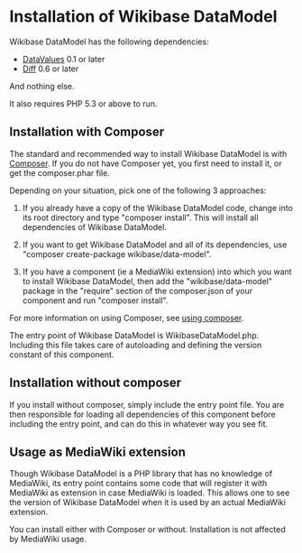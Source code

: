 Installation of Wikibase DataModel
====================================

Wikibase DataModel has the following dependencies:

* [DataValues](https://www.mediawiki.org/wiki/Extension:DataValues) 0.1 or later
* [Diff](https://www.mediawiki.org/wiki/Extension:Diff) 0.6 or later

And nothing else.

It also requires PHP 5.3 or above to run.

Installation with Composer
--------------------------

The standard and recommended way to install Wikibase DataModel is with [Composer](http://getcomposer.org).
If you do not have Composer yet, you first need to install it, or get the composer.phar file.

Depending on your situation, pick one of the following 3 approaches:

1. If you already have a copy of the Wikibase DataModel code, change into its root
directory and type "composer install". This will install all dependencies of Wikibase DataModel.

2. If you want to get Wikibase DataModel and all of its dependencies, use
"composer create-package wikibase/data-model".

3. If you have a component (ie a MediaWiki extension) into which you want to install
Wikibase DataModel, then add the "wikibase/data-model" package in the "require" section
of the composer.json of your component and run "composer install".

For more information on using Composer, see [using composer](http://getcomposer.org/doc/01-basic-usage.md).

The entry point of Wikibase DataModel is WikibaseDataModel.php. Including this file
takes care of autoloading and defining the version constant of this component.

Installation without composer
-----------------------------

If you install without composer, simply include the entry point file. You are then
responsible for loading all dependencies of this component before including the
entry point, and can do this in whatever way you see fit.

Usage as MediaWiki extension
-----------------------------

Though Wikibase DataModel is a PHP library that has no knowledge of MediaWiki,
its entry point contains some code that will register it with MediaWiki as extension
in case MediaWiki is loaded. This allows one to see the version of Wikibase DataModel
when it is used by an actual MediaWiki extension.

You can install either with Composer or without.
Installation is not affected by MediaWiki usage.